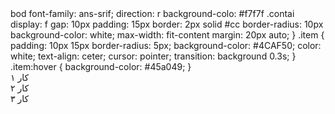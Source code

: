 <!DOCTYPE html>
<html lang="fa">
<head>
<meta charset="UTF-">
<title>باکس آیتم‌ها</title
<style>
  bod
    font-family: ans-srif;
    direction: r
    background-colo: #f7f7f
  .contai
    display: f
    gap: 10px
    padding: 15px
    border: 2px solid #cc
    border-radius: 10px
    background-color: white;
    max-width: fit-content
    margin: 20px auto;
  }
  .item {
    padding: 10px 15px
    border-radius: 5px;
    background-color: #4CAF50;
    color: white;
    text-align: ceter;
    cursor: pointer;
    transition: background 0.3s;
  }
  .item:hover {
    background-color: #45a049;
  }
</style>
</head>
<body>

<div class="container">
  <div class="item">کار ۱</div>
  <div class="item">کار ۲</div>
  <div class="item">کار ۳</div>
</div>

</body>
</html>
